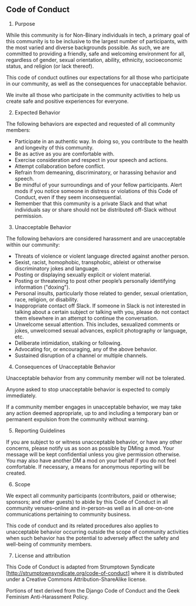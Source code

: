 ## Code of Conduct
1. Purpose

While this community is for Non-Binary individuals in tech, a primary goal of this community is to be inclusive to the largest number of participants, with the most varied and diverse backgrounds possible. As such, we are committed to providing a friendly, safe and welcoming environment for all, regardless of gender, sexual orientation, ability, ethnicity, socioeconomic status, and religion (or lack thereof).

This code of conduct outlines our expectations for all those who participate in our community, as well as the consequences for unacceptable behavior.

We invite all those who participate in the community activities to help us create safe and positive experiences for everyone.

2. Expected Behavior

The following behaviors are expected and requested of all community members:

* Participate in an authentic way. In doing so, you contribute to the health and longevity of this community.
* Be as active as you are comfortable with.
* Exercise consideration and respect in your speech and actions.
* Attempt collaboration before conflict.
* Refrain from demeaning, discriminatory, or harassing behavior and speech.
* Be mindful of your surroundings and of your fellow participants. Alert mods if you notice someone in distress or violations of this Code of Conduct, even if they seem inconsequential.
* Remember that this community is a private Slack and that what individuals say or share should not be distributed off-Slack without permission.

3. Unacceptable Behavior

The following behaviors are considered harassment and are unacceptable within our community:

* Threats of violence or violent language directed against another person.
* Sexist, racist, homophobic, transphobic, ableist or otherwise discriminatory jokes and language.
* Posting or displaying sexually explicit or violent material.
* Posting or threatening to post other people’s personally identifying information ("doxing").
* Personal insults, particularly those related to gender, sexual orientation, race, religion, or disability.
* Inappropriate contact off Slack. If someone in Slack is not interested in talking about a certain subject or talking with you, please do not contact them elsewhere in an attempt to continue the conversation.
* Unwelcome sexual attention. This includes, sexualized comments or jokes, unwelcomed sexual advances, explicit photography or language, etc.
* Deliberate intimidation, stalking or following.
* Advocating for, or encouraging, any of the above behavior.
* Sustained disruption of a channel or multiple channels.

4. Consequences of Unacceptable Behavior

Unacceptable behavior from any community member will not be tolerated.

Anyone asked to stop unacceptable behavior is expected to comply immediately.

If a community member engages in unacceptable behavior, we may take any action deemed appropriate, up to and including a temporary ban or permanent expulsion from the community without warning.

5. Reporting Guidelines

If you are subject to or witness unacceptable behavior, or have any other concerns, please notify us as soon as possible by DMing a mod. Your message will be kept confidential unless you give permission otherwise. You may also have another DM a mod on your behalf if you do not feel comfortable. If necessary, a means for anonymous reporting will be created.

6. Scope

We expect all community participants (contributors, paid or otherwise; sponsors; and other guests) to abide by this Code of Conduct in all community venues–online and in-person–as well as in all one-on-one communications pertaining to community business.

This code of conduct and its related procedures also applies to unacceptable behavior occurring outside the scope of community activities when such behavior has the potential to adversely affect the safety and well-being of community members.

7. License and attribution

This Code of Conduct is adapted from Strumptown Syndicate [http://strumptownsyndicate.org/code-of-conduct] where it is distributed under a Creative Commons Attribution-ShareAlike license.

Portions of text derived from the Django Code of Conduct and the Geek Feminism Anti-Harassment Policy.
